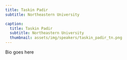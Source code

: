 ```yaml
---
title: Taskin Padir
subtitle: Northeastern University

caption:
  title: Taskin Padir
  subtitle: Northeastern University
  thumbnail: assets/img/speakers/taskin_padir_tn.png
---
```

Bio goes here

